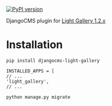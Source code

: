 [![PyPI version](https://badge.fury.io/py/djangocms-light-gallery.svg)](https://badge.fury.io/py/djangocms-light-gallery)

DjangoCMS plugin for [Light Gallery 1.2.x](https://github.com/sachinchoolur/lightGallery)

# Installation

```
pip install djangocms-light-gallery

INSTALLED_APPS = [
// ...
'light_gallery',
// ...

python manage.py migrate
```
